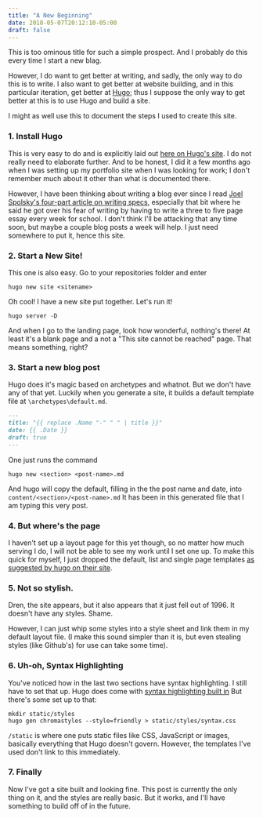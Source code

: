 ```yaml
---
title: "A New Beginning"
date: 2018-05-07T20:12:10-05:00
draft: false
---
```


This is too ominous title for such a simple prospect. And I probably do this
every time I start a new blag.

However, I do want to get better at writing, and sadly, the only way to do this
is to write. I also want to get better at website building, and in this
particular iteration, get better at [Hugo](https://gohugo.io/); thus I suppose
the only way to get better at this is to use Hugo and build a site.

<!--more-->

I might as well use this to document the steps I used to create this site.

### 1. Install Hugo
This is very easy to do and is explicitly laid out [here on Hugo's site](https://gohugo.io/getting-started/installing/).
I do not really need to elaborate further. And to be honest, I did it a few
months ago when I was setting up my portfolio site when I was looking for work;
I don't remember much about it other than what is documented there.

However, I have been thinking about writing a blog ever since I read [Joel Spolsky's four-part article on writing specs](https://www.joelonsoftware.com/2000/10/02/painless-functional-specifications-part-1-why-bother/), especially that bit where he said he got over his fear
of writing by having to write a three to five page essay every week for school.
I don't think I'll be attacking that any time soon, but maybe a couple blog
posts a week will help. I just need somewhere to put it, hence this site.

### 2. Start a New Site!
This one is also easy. Go to your repositories folder and enter

``` shell
hugo new site <sitename>
```

Oh cool! I have a new site put together. Let's run it!

``` shell
hugo server -D
```

And when I go to the landing page, look how wonderful, nothing's there! At least
it's a blank page and a not a "This site cannot be reached" page. That means
something, right?

### 3. Start a new blog post
Hugo does it's magic based on archetypes and whatnot. But we don't have any of
that yet. Luckily when you generate a site, it builds a default template file at
`\archetypes\default.md`.

``` markdown
---
title: "{{ replace .Name "-" " " | title }}"
date: {{ .Date }}
draft: true
---
```

One just runs the command

``` shell
hugo new <section> <post-name>.md
```

And hugo will copy the default, filling in the the post name and date, into
`content/<section>/<post-name>.md` It has been in this generated file that I
am typing this very post.

### 4. But where's the page
I haven't set up a layout page for this yet though, so no matter how much
serving I do, I will not be able to see my work until I set one up. To make this
quick for myself, I just dropped the default, list and single page templates
[as suggested by hugo on their site](https://gohugo.io/templates/base/).

### 5. Not so stylish.
Dren, the site appears, but it also appears that it just fell out of 1996. It
doesn't have any styles. Shame.

However, I can just whip some styles into a style sheet and link them in my
default layout file. (I make this sound simpler than it is, but even stealing
styles (like Github's) for use can take some time).

### 6. Uh-oh, Syntax Highlighting
You've noticed how in the last two sections have syntax highlighting. I still
have to set that up. Hugo does come with [syntax highlighting built in](https://gohugo.io/content-management/syntax-highlighting/#generate-syntax-highlighter-css)
But there's some set up to that:

``` shell
mkdir static/styles
hugo gen chromastyles --style=friendly > static/styles/syntax.css
```

`/static` is where one puts static files like CSS, JavaScript or
images, basically everything that Hugo doesn't govern. However, the templates
I've used don't link to this immediately.

### 7. Finally
Now I've got a site built and looking fine. This post is currently the only
thing on it, and the styles are really basic. But it works, and I'll have
something to build off of in the future.
